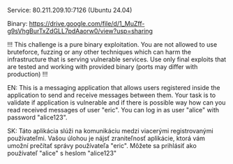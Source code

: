 Service: 80.211.209.10:7126 (Ubuntu 24.04)

Binary: https://drive.google.com/file/d/1_MuZff-g9sVhgBurTxZdGLL7pdAaorw0/view?usp=sharing

!!! This challenge is a pure binary exploitation. You are not allowed to use bruteforce, fuzzing or any other techniques which can harm the infrastructure that is serving vulnerable services. Use only final exploits that are tested and working with provided binary (ports may differ with production) !!!

EN: This is a messaging application that allows users registered inside the application to send and receive messages between them. Your task is to validate if application is vulnerable and if there is possible way how can you read received messages of user "eric". You can log in as user "alice" with password "alice123".

SK: Táto aplikácia slúži na komunikáciu medzi viacerými registrovanými používateľmi. Vašou úlohou je nájsť zraniteľnosť aplikácie, ktorá vám umožní prečítať správy používateľa "eric". Môžete sa prihlásiť ako používateľ "alice" s heslom "alice123"